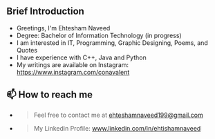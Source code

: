 ## Brief Introduction
-  Greetings, I'm Ehtesham Naveed
-  Degree: Bachelor of Information Technology (in progress)
-  I am interested in IT, Programming, Graphic Designing, Poems, and Quotes
-  I have experience with C++, Java and Python
-  My writings are available on Instagram: https://www.instagram.com/conavalent

## 📫 How to reach me 
- > Feel free to contact me at ehteshamnaveed199@gmail.com
- > My Linkedin Profile: www.linkedin.com/in/ehtishamnaveed 

<!---
ehteshamnaveed/ehteshamnaveed is a ✨ special ✨ repository because its `README.md` (this file) appears on your GitHub profile.
You can click the Preview link to take a look at your changes.
--->
